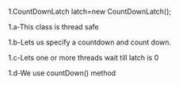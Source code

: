 1.CountDownLatch latch=new CountDownLatch();

1.a-This class is thread safe

 1.b-Lets us specify a countdown and count down.

 1.c-Lets one or more threads wait till latch is 0

 1.d-We use countDown() method
 
 


